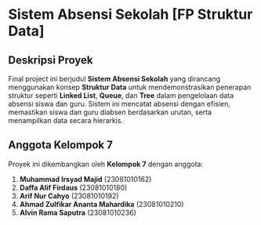 # Sistem Absensi Sekolah [FP Struktur Data]

## Deskripsi Proyek
Final project ini berjudul **Sistem Absensi Sekolah** yang dirancang menggunakan konsep **Struktur Data** untuk mendemonstrasikan penerapan struktur seperti **Linked List**, **Queue**, dan **Tree** dalam pengelolaan data absensi siswa dan guru. Sistem ini mencatat absensi dengan efisien, memastikan siswa dan guru diabsen berdasarkan urutan, serta menampilkan data secara hierarkis.

## Anggota Kelompok 7
Proyek ini dikembangkan oleh **Kelompok 7** dengan anggota:

1. **Muhammad Irsyad Majid** (23081010162)
2. **Daffa Alif Firdaus** (23081010180)
3. **Arif Nur Cahyo** (23081010192)
4. **Ahmad Zulfikar Ananta Mahardika** (23081010210)
5. **Alvin Rama Saputra** (23081010236)
